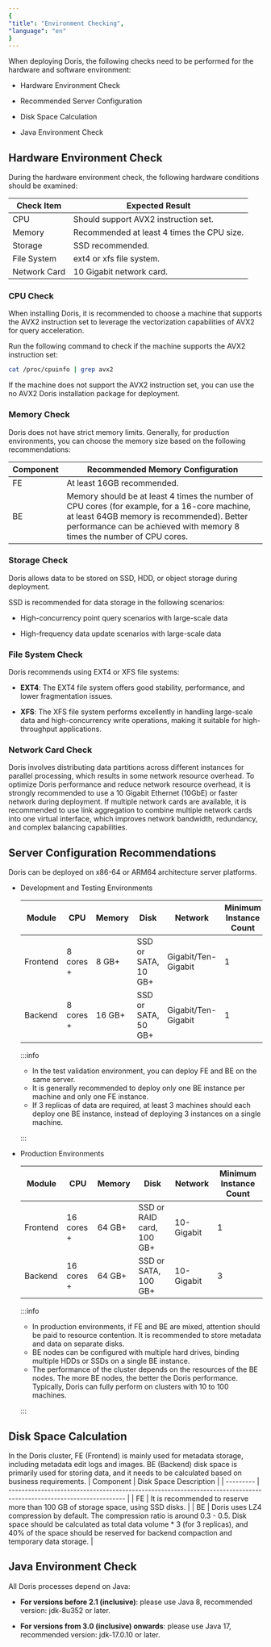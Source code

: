 ```yaml
---
{
"title": "Environment Checking",
"language": "en"
}
---
```


<!--
Licensed to the Apache Software Foundation (ASF) under one
or more contributor license agreements.  See the NOTICE file
distributed with this work for additional information
regarding copyright ownership.  The ASF licenses this file
to you under the Apache License, Version 2.0 (the
"License"); you may not use this file except in compliance
with the License.  You may obtain a copy of the License at

  http://www.apache.org/licenses/LICENSE-2.0

Unless required by applicable law or agreed to in writing,
software distributed under the License is distributed on an
"AS IS" BASIS, WITHOUT WARRANTIES OR CONDITIONS OF ANY
KIND, either express or implied.  See the License for the
specific language governing permissions and limitations
under the License.
-->

When deploying Doris, the following checks need to be performed for the hardware and software environment:

- Hardware Environment Check
  
- Recommended Server Configuration
  
- Disk Space Calculation
  
- Java Environment Check

## Hardware Environment Check

During the hardware environment check, the following hardware conditions should be examined:

| Check Item | Expected Result         |
| ---------- | ----------------------- |
| CPU        | Should support AVX2 instruction set. |
| Memory     | Recommended at least 4 times the CPU size. |
| Storage    | SSD recommended.         |
| File System| ext4 or xfs file system.|
| Network Card| 10 Gigabit network card. |

### CPU Check

When installing Doris, it is recommended to choose a machine that supports the AVX2 instruction set to leverage the vectorization capabilities of AVX2 for query acceleration.

Run the following command to check if the machine supports the AVX2 instruction set:

```bash
cat /proc/cpuinfo | grep avx2
```

If the machine does not support the AVX2 instruction set, you can use the no AVX2 Doris installation package for deployment.

### Memory Check

Doris does not have strict memory limits. Generally, for production environments, you can choose the memory size based on the following recommendations:

| Component | Recommended Memory Configuration |
| --------- | --------------------------------- |
| FE        | At least 16GB recommended.        |
| BE        | Memory should be at least 4 times the number of CPU cores (for example, for a 16-core machine, at least 64GB memory is recommended). Better performance can be achieved with memory 8 times the number of CPU cores. |


### Storage Check

Doris allows data to be stored on SSD, HDD, or object storage during deployment.

SSD is recommended for data storage in the following scenarios:

- High-concurrency point query scenarios with large-scale data
  
- High-frequency data update scenarios with large-scale data

### File System Check

Doris recommends using EXT4 or XFS file systems:

- **EXT4**: The EXT4 file system offers good stability, performance, and lower fragmentation issues. 

- **XFS**: The XFS file system performs excellently in handling large-scale data and high-concurrency write operations, making it suitable for high-throughput applications.

### Network Card Check

Doris involves distributing data partitions across different instances for parallel processing, which results in some network resource overhead. To optimize Doris performance and reduce network resource overhead, it is strongly recommended to use a 10 Gigabit Ethernet (10GbE) or faster network during deployment. If multiple network cards are available, it is recommended to use link aggregation to combine multiple network cards into one virtual interface, which improves network bandwidth, redundancy, and complex balancing capabilities.

## Server Configuration Recommendations

Doris can be deployed on x86-64 or ARM64 architecture server platforms.

- Development and Testing Environments

  | Module    | CPU        | Memory  | Disk                         | Network              | Minimum Instance Count |
  | --------- | ---------- | ------- | ---------------------------- | -------------------- | ---------------------- |
  | Frontend  | 8 cores +  | 8 GB+   | SSD or SATA, 10 GB+          | Gigabit/Ten-Gigabit  | 1                      |
  | Backend   | 8 cores +  | 16 GB+  | SSD or SATA, 50 GB+          | Gigabit/Ten-Gigabit  | 1                      |

  :::info

   * In the test validation environment, you can deploy FE and BE on the same server.
   * It is generally recommended to deploy only one BE instance per machine and only one FE instance.
   * If 3 replicas of data are required, at least 3 machines should each deploy one BE instance, instead of deploying 3 instances on a single machine.

  :::

- Production Environments

  | Module    | CPU        | Memory   | Disk                         | Network   | Minimum Instance Count |
  | --------- | ---------- | -------- | ---------------------------- | --------- | ---------------------- |
  | Frontend  | 16 cores + | 64 GB+   | SSD or RAID card, 100 GB+     | 10-Gigabit | 1                      |
  | Backend   | 16 cores + | 64 GB+   | SSD or SATA, 100 GB+          | 10-Gigabit | 3                      |

  :::info

  * In production environments, if FE and BE are mixed, attention should be paid to resource contention. It is recommended to store metadata and data on separate disks.
  * BE nodes can be configured with multiple hard drives, binding multiple HDDs or SSDs on a single BE instance.
  * The performance of the cluster depends on the resources of the BE nodes. The more BE nodes, the better the Doris performance. Typically, Doris can fully perform on clusters with 10 to 100 machines.

  :::

## Disk Space Calculation

In the Doris cluster, FE (Frontend) is mainly used for metadata storage, including metadata edit logs and images. BE (Backend) disk space is primarily used for storing data, and it needs to be calculated based on business requirements. 
| Component | Disk Space Description                                                                                             |
| --------- | ------------------------------------------------------------------------------------------------------------------ |
| FE        | It is recommended to reserve more than 100 GB of storage space, using SSD disks.                                      |
| BE        | Doris uses LZ4 compression by default. The compression ratio is around 0.3 - 0.5. Disk space should be calculated as total data volume * 3 (for 3 replicas), and 40% of the space should be reserved for backend compaction and temporary data storage. |


## Java Environment Check

All Doris processes depend on Java:

- **For versions before 2.1 (inclusive)**: please use Java 8, recommended version: jdk-8u352 or later.

- **For versions from 3.0 (inclusive) onwards**: please use Java 17, recommended version: jdk-17.0.10 or later.

